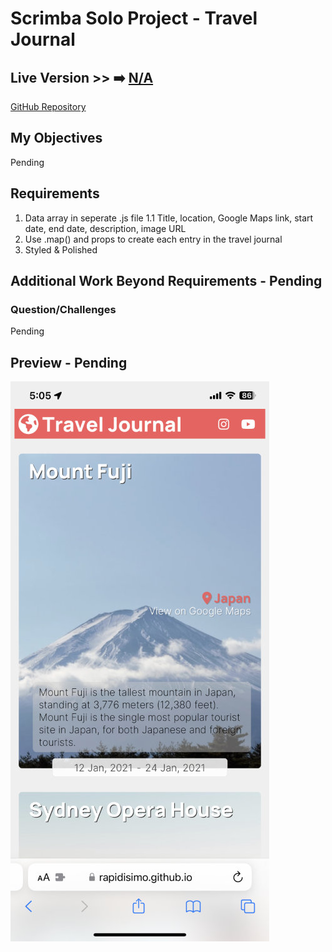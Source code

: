 # Scrimba Solo Project - Travel Journal

## Live Version >> ➡️ [N/A](https://#)
[GitHub Repository](https://github.com/Rapidisimo/digital-business-card)

## My Objectives
Pending

## Requirements
1. Data array in seperate .js file
    1.1 Title, location, Google Maps link, start date, end date, description, image URL
2. Use .map() and props to create each entry in the travel journal
3. Styled & Polished

## Additional Work Beyond Requirements - Pending

### Question/Challenges
Pending

## Preview - Pending
![App-Preview](./preview.jpg)